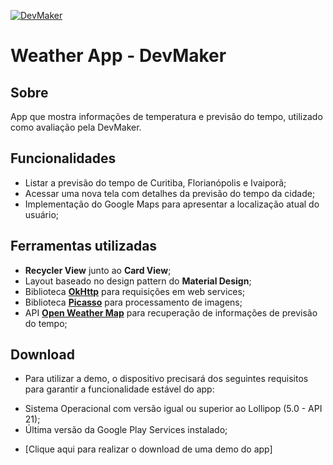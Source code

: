[![DevMaker](https://i.imgur.com/Yh0YIly.png)](http://devmaker.com.br/)

# Weather App - DevMaker

## Sobre
App que mostra informações de temperatura e previsão do tempo, utilizado como avaliação pela DevMaker.

## Funcionalidades
* Listar a previsão do tempo de Curitiba, Florianópolis e Ivaiporã;
* Acessar uma nova tela com detalhes da previsão do tempo da cidade;
* Implementação do Google Maps para apresentar a localização atual do usuário;

## Ferramentas utilizadas
* **Recycler View** junto ao **Card View**;
* Layout baseado no design pattern do **Material Design**;
* Biblioteca **[OkHttp](http://square.github.io/okhttp/)** para requisições em web services;
* Biblioteca **[Picasso](http://square.github.io/picasso/)** para processamento de imagens;
* API **[Open Weather Map](https://openweathermap.org/api)** para recuperação de informações de previsão do tempo;

## Download
* Para utilizar a demo, o dispositivo precisará dos seguintes requisitos para garantir a funcionalidade estável do app:
 - Sistema Operacional com versão igual ou superior ao Lollipop (5.0 - API 21);
 - Última versão da Google Play Services instalado;

* [Clique aqui para realizar o download de uma demo do app]